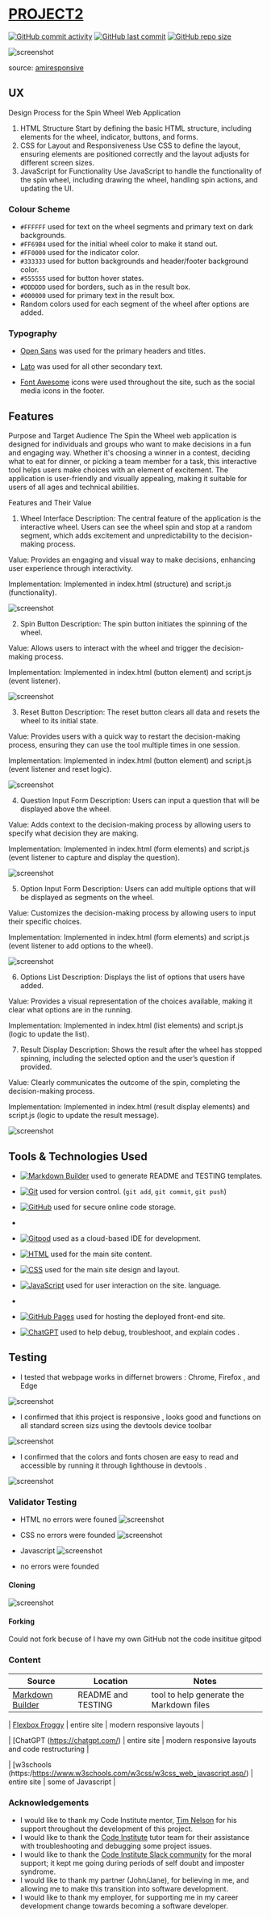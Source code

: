# [PROJECT2](https://afrah-tech.github.io/Project2)

[![GitHub commit activity](https://img.shields.io/github/commit-activity/t/Afrah-tech/Project2)](https://github.com/Afrah-tech/Project2/commits/main)
[![GitHub last commit](https://img.shields.io/github/last-commit/Afrah-tech/Project2)](https://github.com/Afrah-tech/Project2/commits/main)
[![GitHub repo size](https://img.shields.io/github/repo-size/Afrah-tech/Project2)](https://github.com/Afrah-tech/Project2)



![screenshot](images/amiresponsivetestpic.png)

source: [amiresponsive](https://ui.dev/amiresponsive?url=https://afrah-tech.github.io/Project2)
 
## UX

Design Process for the Spin Wheel Web Application
1. HTML Structure
Start by defining the basic HTML structure, including elements for the wheel, indicator, buttons, and forms.
2. CSS for Layout and Responsiveness
Use CSS to define the layout, ensuring elements are positioned correctly and the layout adjusts for different screen sizes.
3. JavaScript for Functionality
Use JavaScript to handle the functionality of the spin wheel, including drawing the wheel, handling spin actions, and updating the UI.

### Colour Scheme

- `#FFFFFF` used for text on the wheel segments and primary text on dark backgrounds.
- `#FF69B4` used for the initial wheel color to make it stand out.
- `#FF0000` used for the indicator color.
- `#333333` used for button backgrounds and header/footer background color.
- `#555555` used for button hover states.
- `#DDDDDD` used for borders, such as in the result box.
- `#000000` used for primary text in the result box.
- Random colors used for each segment of the wheel after options are added.







### Typography

- [Open Sans](https://fonts.google.com/specimen) was used for the primary headers and titles.

- [Lato](https://fonts.google.com/specimen/Lato) was used for all other secondary text.

- [Font Awesome](https://fontawesome.com) icons were used throughout the site, such as the social media icons in the footer.

## Features

Purpose and Target Audience
The Spin the Wheel web application is designed for individuals and groups who want to make decisions in a fun and engaging way. Whether it's choosing a winner in a contest, deciding what to eat for dinner, or picking a team member for a task, this interactive tool helps users make choices with an element of excitement. The application is user-friendly and visually appealing, making it suitable for users of all ages and technical abilities.

Features and Their Value
1. Wheel Interface
Description: The central feature of the application is the interactive wheel. Users can see the wheel spin and stop at a random segment, which adds excitement and unpredictability to the decision-making process.

Value: Provides an engaging and visual way to make decisions, enhancing user experience through interactivity.

Implementation: Implemented in index.html (structure) and script.js (functionality).

![screenshot](images/gitpodhomepagepic.png)

2. Spin Button
Description: The spin button initiates the spinning of the wheel.

Value: Allows users to interact with the wheel and trigger the decision-making process.

Implementation: Implemented in index.html (button element) and script.js (event listener).

![screenshot](images/wheelpic.png)


3. Reset Button
Description: The reset button clears all data and resets the wheel to its initial state.

Value: Provides users with a quick way to restart the decision-making process, ensuring they can use the tool multiple times in one session.

Implementation: Implemented in index.html (button element) and script.js (event listener and reset logic).



![screenshot](images/clearthedataandspinbuttonpic.png)


4. Question Input Form
Description: Users can input a question that will be displayed above the wheel.

Value: Adds context to the decision-making process by allowing users to specify what decision they are making.

Implementation: Implemented in index.html (form elements) and script.js (event listener to capture and display the question).


![screenshot](images/enterquestionandoptionspic.png)


5. Option Input Form
Description: Users can add multiple options that will be displayed as segments on the wheel.

Value: Customizes the decision-making process by allowing users to input their specific choices.

Implementation: Implemented in index.html (form elements) and script.js (event listener to add options to the wheel).

![screenshot](images/enterquestionandoptionspic.png)

6. Options List
Description: Displays the list of options that users have added.

Value: Provides a visual representation of the choices available, making it clear what options are in the running.

Implementation: Implemented in index.html (list elements) and script.js (logic to update the list).


7. Result Display
Description: Shows the result after the wheel has stopped spinning, including the selected option and the user’s question if provided.

Value: Clearly communicates the outcome of the spin, completing the decision-making process.

Implementation: Implemented in index.html (result display elements) and script.js (logic to update the result message).

![screenshot](images/resultpic.png)







## Tools & Technologies Used

- [![Markdown Builder](https://img.shields.io/badge/Markdown_Builder-grey?logo=markdown&logoColor=000000)](https://tim.2bn.dev/markdown-builder) used to generate README and TESTING templates.
- [![Git](https://img.shields.io/badge/Git-grey?logo=git&logoColor=F05032)](https://git-scm.com) used for version control. (`git add`, `git commit`, `git push`)
- [![GitHub](https://img.shields.io/badge/GitHub-grey?logo=github&logoColor=181717)](https://github.com) used for secure online code storage.
- 
- [![Gitpod](https://img.shields.io/badge/Gitpod-grey?logo=gitpod&logoColor=FFAE33)](https://gitpod.io) used as a cloud-based IDE for development.

- [![HTML](https://img.shields.io/badge/HTML-grey?logo=html5&logoColor=E34F26)](https://en.wikipedia.org/wiki/HTML) used for the main site content.
- [![CSS](https://img.shields.io/badge/CSS-grey?logo=css3&logoColor=1572B6)](https://en.wikipedia.org/wiki/CSS) used for the main site design and layout.
- [![JavaScript](https://img.shields.io/badge/JavaScript-grey?logo=javascript&logoColor=F7DF1E)](https://www.javascript.com) used for user interaction on the site.
 language.
- 
- [![GitHub Pages](https://img.shields.io/badge/GitHub_Pages-grey?logo=githubpages&logoColor=222222)](https://pages.github.com) used for hosting the deployed front-end site.


- [![ChatGPT](https://img.shields.io/badge/ChatGPT-grey?logo=chromatic&logoColor=75A99C)](https://chat.openai.com) used to help debug, troubleshoot, and explain codes .



## Testing
- I tested that webpage works in differnet browers : Chrome, Firefox , and Edge 

![screenshot](images/firefoxtestpic.png)
 


- I confirmed that ithis project is responsive , looks good and functions on all standard screen sizs using the devtools device toolbar 

![screenshot](images/responsivtestpicgithub.png)

- I confirmed that the colors and fonts chosen are easy to read and accessible by running it through lighthouse in devtools .

![screenshot](images/lighthouestestpic.png)


### Validator Testing 
- HTML 
no errors were founed 
![screenshot](images/htmltestpic.png)

- CSS
no errors were founded 
![screenshot](images/csstestpic.png)


- Javascript 
![screenshot](images/jshintstestpic.png)
- no errors were founded 

#### Cloning

![screenshot](images/cloning.png)

#### Forking

Could not fork becuse of I have my own GitHub not the code insititue gitpod 



### Content


| Source | Location | Notes |
| --- | --- | --- |
| [Markdown Builder](https://tim.2bn.dev/markdown-builder) | README and TESTING | tool to help generate the Markdown files |

| [Flexbox Froggy](https://flexboxfroggy.com/) | entire site | modern responsive layouts |

| [ChatGPT (https://chatgpt.com/) | entire site | modern responsive layouts and code restructuring  |


| [w3schools (https:/https://www.w3schools.com/w3css/w3css_web_javascript.asp/) | entire site | some  of Javascript  |


### Acknowledgements



- I would like to thank my Code Institute mentor, [Tim Nelson](https://github.com/TravelTimN) for his support throughout the development of this project.
- I would like to thank the [Code Institute](https://codeinstitute.net) tutor team for their assistance with troubleshooting and debugging some project issues.
- I would like to thank the [Code Institute Slack community](https://code-institute-room.slack.com) for the moral support; it kept me going during periods of self doubt and imposter syndrome.
- I would like to thank my partner (John/Jane), for believing in me, and allowing me to make this transition into software development.
- I would like to thank my employer, for supporting me in my career development change towards becoming a software developer.
